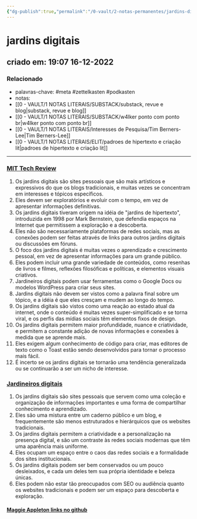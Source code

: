```yaml
---
{"dg-publish":true,"permalink":"/0-vault/2-notas-permanentes/jardins-digitais/","tags":["permanente","meta","zettelkasten","podkasten"],"dgHomeLink":true,"dgShowLocalGraph":true,"dgShowFileTree":true,"dgEnableSearch":true}
---
```


# jardins digitais
## criado em: 19:07 16-12-2022

### Relacionado
- palavras-chave: #meta #zettelkasten #podkasten 
- notas: 
- [[0 - VAULT/1 NOTAS LITERAIS/SUBSTACK/substack, revue e blog\|substack, revue e blog]]
- [[0 - VAULT/1 NOTAS LITERAIS/SUBSTACK/w4lker ponto com ponto br\|w4lker ponto com ponto br]]
- [[0 - VAULT/1 NOTAS LITERAIS/Interesses de Pesquisa/Tim Berners-Lee\|Tim Berners-Lee]]
- [[0 - VAULT/1 NOTAS LITERAIS/ELIT/padroes de hipertexto e criação lit\|padroes de hipertexto e criação lit]]
---
### [MIT Tech Review](https://mittechreview.com.br/jardins-digitais-permitem-cultivar-seu-proprio-cantinho-de-internet/)

1.  Os jardins digitais são sites pessoais que são mais artísticos e expressivos do que os blogs tradicionais, e muitas vezes se concentram em interesses e tópicos específicos.
2.  Eles devem ser exploratórios e evoluir com o tempo, em vez de apresentar informações definitivas.
3.  Os jardins digitais tiveram origem na idéia de "jardins de hipertexto", introduzida em 1998 por Mark Bernstein, que defendia espaços na Internet que permitissem a exploração e a descoberta.
4.  Eles não são necessariamente plataformas de redes sociais, mas as conexões podem ser feitas através de links para outros jardins digitais ou discussões em fóruns.
5.  O foco dos jardins digitais é muitas vezes o aprendizado e crescimento pessoal, em vez de apresentar informações para um grande público.
6.  Eles podem incluir uma grande variedade de conteúdos, como resenhas de livros e filmes, reflexões filosóficas e políticas, e elementos visuais criativos.
7.  Jardineiros digitais podem usar ferramentas como o Google Docs ou modelos WordPress para criar seus sites.
8.  Jardins digitais não devem ser vistos como a palavra final sobre um tópico, e a idéia é que eles cresçam e mudem ao longo do tempo.
9.  Os jardins digitais são vistos como uma reação ao estado atual da internet, onde o conteúdo é muitas vezes super-simplificado e se torna viral, e os perfis das mídias sociais têm elementos fixos de design.
10.  Os jardins digitais permitem maior profundidade, nuance e criatividade, e permitem a constante adição de novas informações e conexões à medida que se aprende mais.
11.  Eles exigem algum conhecimento de código para criar, mas editores de texto como o Toast estão sendo desenvolvidos para tornar o processo mais fácil.
12.  É incerto se os jardins digitais se tornarão uma tendência generalizada ou se continuarão a ser um nicho de interesse.


### [Jardineiros digitais](https://manualdousuario.net/jardim-digital/)

1.  Os jardins digitais são sites pessoais que servem como uma coleção e organização de informações importantes e uma forma de compartilhar conhecimento e aprendizado.
2.  Eles são uma mistura entre um caderno público e um blog, e frequentemente são menos estruturados e hierárquicos que os websites tradicionais.
3.  Os jardins digitais permitem a criatividade e a personalização na presença digital, e são um contraste às redes sociais modernas que têm uma aparência mais uniforme.
4.  Eles ocupam um espaço entre o caos das redes sociais e a formalidade dos sites institucionais.
5.  Os jardins digitais podem ser bem conservados ou um pouco desleixados, e cada um deles tem sua própria identidade e beleza únicas.
6.  Eles podem não estar tão preocupados com SEO ou audiência quanto os websites tradicionais e podem ser um espaço para descoberta e exploração.

#### [Maggie Appleton links no github](https://github.com/MaggieAppleton/digital-gardeners)